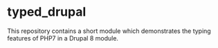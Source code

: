 # typed_drupal
This repository contains a short module which demonstrates the typing features of PHP7 in a Drupal 8 module.
